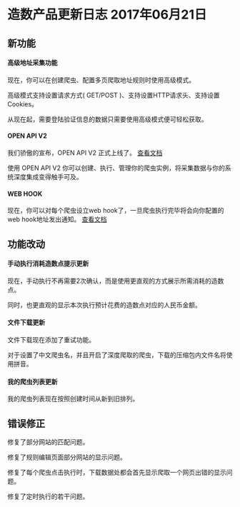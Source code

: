 # 造数产品更新日志 2017年06月21日

## **新功能**

#### 高级地址采集功能

现在，你可以在创建爬虫、配置多页爬取地址规则时使用高级模式。

高级模式支持设置请求方式\( GET/POST \)、支持设置HTTP请求头、支持设置Cookies。

从现在起，需要登陆验证信息的数据只需要使用高级模式便可轻松获取。

#### OPEN API V2

我们骄傲的宣布，OPEN API V2 正式上线了。   [查看文档](https://github.com/zaoshu/openapi)

使用 OPEN API V2 你可以创建、执行、管理你的爬虫实例，将采集数据与你的系统深度集成变得触手可及。

#### WEB HOOK

现在，你可以对每个爬虫设立web hook了，一旦爬虫执行完毕将会向你配置的web hook地址发出通知。 [查看文档](https://github.com/zaoshu/openapi)

## 功能改动

#### 手动执行消耗造数点提示更新

现在，手动执行不再需要2次确认，而是使用更直观的方式展示所需消耗的造数点。

同时，也更直观的显示本次执行预计花费的造数点对应的人民币金额。

#### 文件下载更新

文件下载现在添加了重试功能。

对于设置了中文爬虫名，并且开启了深度爬取的爬虫，下载的压缩包内文件名将使用拼音。

#### 我的爬虫列表更新

我的爬虫列表现在按照创建时间从新到旧排列。

## 错误修正

修复了部分网站的匹配问题。

修复了规则编辑页面部分网站的显示问题。

修复了每个爬虫点击执行时，下载数据处都会首先显示爬取一个网页出错的显示问题。

修复了定时执行的若干问题。

